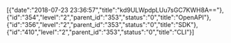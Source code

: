 [{"date":"2018-07-23 23:36:57","title":"kd9ULWpdpLUu7sGC7KWH8A=="},{"id":"354","level":"2","parent_id":"353","status":"0","title":"OpenAPI"},{"id":"356","level":"2","parent_id":"353","status":"0","title":"SDK"},{"id":"410","level":"2","parent_id":"353","status":"0","title":"CLI"}]